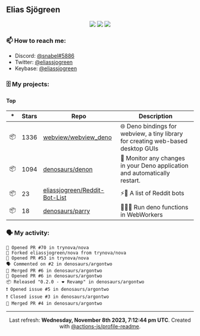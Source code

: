 ## Elias Sjögreen

<p align="center">
  <img src="https://img.shields.io/badge/🎂-dec. 2003-success" />
  <img src="https://img.shields.io/badge/🌎-Stockholm-informational" />
  <img src="https://img.shields.io/badge/👦-He/Him-informational" />
</p>

### 📫 How to reach me:

- Discord: [@snabel#5886](https://discord.com/users/267978757799673866)
- Twitter: [@eliassjogreen](https://twitter.com/eliassjogreen)
- Keybase: [@eliassjogreen](https://keybase.io/eliassjogreen)

### 🗄 My projects:

#### Top
|*|Stars|Repo|Description|
|---|---|---|---|
| 📦 | 1336 | [webview/webview_deno](https://github.com/webview/webview_deno) | 🌐 Deno bindings for webview, a tiny library for creating web-based desktop GUIs |
| 📦 | 1094 | [denosaurs/denon](https://github.com/denosaurs/denon) | 👀 Monitor any changes in your Deno application and automatically restart. |
| 📦 | 23 | [eliassjogreen/Reddit-Bot-List](https://github.com/eliassjogreen/Reddit-Bot-List) | ⚡️🤖 A list of Reddit bots |
| 📦 | 18 | [denosaurs/parry](https://github.com/denosaurs/parry) | 👷🏽‍♂️ Run deno functions in WebWorkers |

### 🗣 My activity:

```
💪 Opened PR #70 in trynova/nova
🍴 Forked eliassjogreen/nova from trynova/nova
💪 Opened PR #53 in trynova/nova
🗣 Commented on #2 in denosaurs/argontwo
🎉 Merged PR #6 in denosaurs/argontwo
💪 Opened PR #6 in denosaurs/argontwo
📦 Released "0.2.0 - ❤️ Revamp" in denosaurs/argontwo
❗️ Opened issue #5 in denosaurs/argontwo
❗️ Closed issue #3 in denosaurs/argontwo
🎉 Merged PR #4 in denosaurs/argontwo
```

------------
<p align="center">Last refresh: <b>Wednesday, November 8th 2023, 7:12:44 pm UTC</b>. Created with <a href=https://github.com/marketplace/actions/profile-readme>@actions-js/profile-readme</a>.</p>
